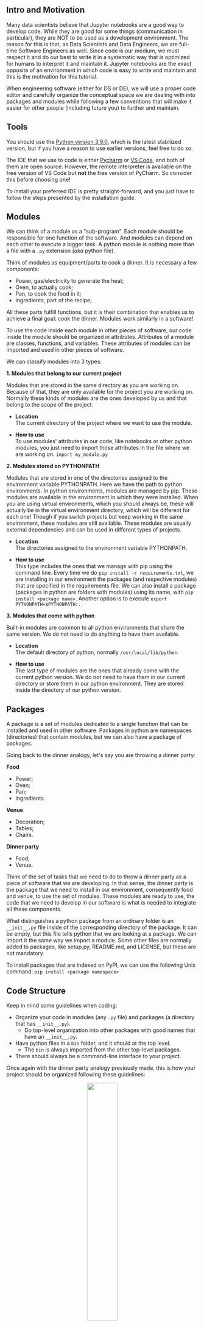 ## Intro and Motivation

Many data scientists believe that Jupyter notebooks are a good way to develop code. While they are good for some things (communication in particular), they are NOT to be used as a development environment. The reason for this is that, as Data Scientists and Data Engineers, we are full-time Software Engineers as well. Since code is our medium, we must respect it and do our best to write it in a systematic way that is optimized for humans to interpret it and maintain it. Jupyter notebooks are the exact opposite of an environment in which code is easy to write and maintain and this is the motivation for this tutorial.

When engineering software (either for DS or DE), we will use a proper code editor and carefully organize the conceptual space we are dealing with into packages and modules while following a few conventions that will make it easier for other people (including future you) to further and maintain.

## Tools

You should use the [Python version 3.9.0](https://www.python.org/downloads/release/python-390/), which is the latest stabilized version, but if you have a reason to use earlier versions, feel free to do so.

The IDE that we use to code is either [Pycharm](https://www.jetbrains.com/pycharm/download/#section=mac) or [VS Code](https://code.visualstudio.com), and both of them are open source. However, the remote interpreter is available on the free version of VS Code but **not** the free version of PyCharm. So consider this before choosing one!

To install your preferred IDE is pretty straight-forward, and you just have to follow the steps presented by the installation guide.

## Modules

We can think of a module as a "sub-program". Each module should be responsible for one function of the software. And modules can depend on each other to execute a bigger task. A python module is nothing more than a file with a `.py` extension (_aka_ python file).

Think of modules as equipment/parts to cook a dinner. It is necessary a few components:

- Power, gas/electricity to generate the heat;
- Oven, to actually cook;
- Pan, to cook the food in it;
- Ingredients, part of the recipe;

All these parts fulfill functions, but it is their combination that enables us to achieve a final goal: cook the dinner. Modules work similarly in a software!

To use the code inside each module in other pieces of software, our code inside the module should be organized in attributes. Attributes of a module are classes, functions, and variables. These attributes of modules can be imported and used in other pieces of software.

We can classify modules into 3 types:

**1. Modules that belong to our current project**

Modules that are stored in the same directory as you are working on. Because of that, they are only available for the project you are working on. Normally these kinds of modules are the ones developed by us and that belong to the scope of the project.

- **Location**\
The current directory of the project where we want to use the module.

- **How to use**\
To use modules' attributes in our code, like notebooks or other python modules, you just need to import those attributes in the file where we are working on.
`import my_module.py`

**2. Modules stored on PYTHONPATH**

Modules that are stored in one of the directories assigned to the environment variable PYTHONPATH. Here we have the path to python environments. In python environments, modules are managed by pip. These modules are available in the environment in which they were installed. When you are using virtual environments, which you should always be, these will actually be in the virtual environment directory, which will be different for each one! Though if you switch projects but keep working in the same environment, these modules are still available. These modules are usually external dependencies and can be used in different types of projects.

- **Location**\
The directories assigned to the environment variable PYTHONPATH.

- **How to use**\
This type includes the ones that we manage with pip using the command line. Every time we do `pip install -r requirements.txt`, we are installing in our environment the packages (and respective modules) that are specified in the requirements file. We can also install a package (packages in python are folders with modules) using its name, with `pip install <package name>`. Another option is to execute `export PYTHONPATH=$PYTHONPATH:.`

**3. Modules that come with python**

Built-in modules are common to all python environments that share the same version. We do not need to do anything to have them available.

- **Location**\
The default directory of python, normally `/usr/local/lib/python`.

- **How to use**\
The last type of modules are the ones that already come with the current python version. We do not need to have them in our current directory or store them in our python environment. They are stored inside the directory of our python version.


## Packages

A package is a set of modules dedicated to a single function that can be installed and used in other software. Packages in python are namespaces (directories) that contain modules, but we can also have a package of packages.

Going back to the dinner analogy, let's say you are throwing a dinner party:

**Food**
- Power;
- Oven;
- Pan;
- Ingredients.

**Venue**
- Decoration;
- Tables;
- Chairs.

**Dinner party**
- Food;
- Venue.

Think of the set of tasks that we need to do to throw a dinner party as a piece of software that we are developing. In that sense, the dinner party is the package that we need to install in our environment, consequently food and venue, to use the set of modules. These modules are ready to use, the code that we need to develop in our software is what is needed to integrate all these components.

What distinguishes a python package from an ordinary folder is an `__init__.py` file inside of the corresponding directory of the package. It can be empty, but this file tells python that we are looking at a package. We can import it the same way we import a module. Some other files are normally added to packages, like setup.py, README.md, and LICENSE, but these are not mandatory.


To install packages that are indexed on PyPI, we can use the following Unix command:
`pip install <package namespace>`

## Code Structure

Keep in mind some guidelines when coding:

- Organize your code in modules (any `.py` file) and packages (a directory that has `__init__.py`).
    - Do top-level organization into other packages with good names that have an `__init__.py`.
- Have python files in a `bin` folder, and it should at the top level.
    - The `bin` is always imported from the other top-level packages.
- There should always be a command-line interface to your project.

Once again with the dinner party analogy previously made, this is how your project should be organized following these guidelines:

<div align="center"><img src="/uploads/97e874f8e9454fb1b32f1f515888c942/Screen_Shot_2020-10-22_at_11.20.14_AM.png" width="40%"></div>

- Remember to always have the current directory on your PYTHONPATH environment variable (it is necessary for this to work).
- 80 character line limit (technically part of linting, but it is worth emphasizing).
- Use the GOTO definition.
    - You should NOT be clicking on files and scrolling around - it is a waste of time. You should do a single click to go there!
    - If you see a function and need to go to its definition, just press **Command** and click on the function name. You will be redirected to its definition instantly!

### Linting

As mentioned, it is important to keep the code organization. Linting is the automated checking of your source code for programmatic and stylistic errors. The package `pycodestyle`, which is a basic static code analyzer, is used to do this code check. This is a very handy package because when you write a new line of code that does not pass some VERY strict standards, you know it right away. Here it is how to add the package to the IDE:

##### Pycharm

After creating the environment of your project inside, you just have to go to **Terminal** at the bottom part of the IDE and install the package with pip with `pip install pycodestyle`.

<div align="center"><img src="/uploads/68ea5f2a48016e216c19a1e7a0f50d15/1.png" width="80%"></div>

In case the code has any problems, the package will have a similar suggestion as below.

<div align="center"><img src="/uploads/5170ceb31c56777047cf7cf475779f01/2.png" width="40%"></div>

##### VSCode

To add this package to VSCode, you can go to **Command + Shift + P** and find **Python: Select Linter**.

<div align="center"><img src="/uploads/b6c2e64103aaab4cb3404f56ae60040a/1.png" width="80%"></div>

Then choose **pycodestyle**. The installation option will pop-up at the bottom.

<div align="center"><img src="/uploads/68b38289d226accf630081e4733354ca/2.png" width="60%"></div>

In case the code has any problems, the IDE will mark them as errors.

![Vs code Linting Problems](tutorials/media/python_dev_env_vscode_3.png)

## Exercises

A new client called "Beautiful Clothes,"  which is _shockingly_ a clothing store, hired us because they want us to find out the level of satisfaction of their public and understand how they can improve their services.

Before a client finishes a shopping order (either online or at the store), they must fill out a form requesting some personal data. This data is stored in a SQL database along with the amount spent. However, an employee is still learning how to use the software to register the orders, and sometimes some data is incorrectly stored.

Therefore, you will have to fetch the data from the database, preprocess it (this involves removing null data entries and detect weird values), and generate a pdf report about the store's clients. You do **not** need to actually implement the functions though. What we will evaluate here are the concepts covered in this tutorial and your project organizational skills.

Based on the problem presented above, do the following:
1. Choose an editor and install it on your machine.
2. Create a repository.
3. Create the files for the pipeline and organize them properly into directories.